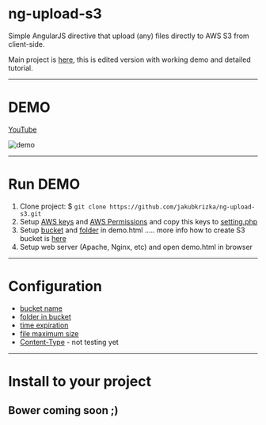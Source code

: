 # ng-upload-s3
Simple AngularJS directive that upload (any) files directly to AWS S3 from client-side.

Main project is [here](https://github.com/asafdav/ng-s3upload), this is edited version with working demo and detailed tutorial.

***

# DEMO
[YouTube](https://www.youtube.com/watch?v=6QcvrJ8r6z8)

![demo](https://cloud.githubusercontent.com/assets/10690361/11015137/7e8231e6-8552-11e5-9522-35374ad44631.gif)

***

# Run DEMO

1. Clone project: $ ```git clone https://github.com/jakubkrizka/ng-upload-s3.git```
2. Setup [AWS keys](https://youtu.be/dciTmc-2oIU) and [AWS Permissions](https://youtu.be/YTiezqArvsE) and copy this keys to [setting.php](https://github.com/jakubkrizka/ng-upload-s3/blob/master/settings.php#L9)
3. Setup [bucket](https://github.com/jakubkrizka/ng-upload-s3/blob/master/demo.html#L40) and [folder](https://github.com/jakubkrizka/ng-upload-s3/blob/master/demo.html#L41) in demo.html ..... more info how to create S3 bucket is [here](https://www.youtube.com/watch?v=VC0k-noNwOU)
4. Setup web server (Apache, Nginx, etc) and open demo.html in browser

***

# Configuration 

* [bucket name](https://github.com/jakubkrizka/ng-upload-s3/blob/master/demo.html#L40)
* [folder in bucket](https://github.com/jakubkrizka/ng-upload-s3/blob/master/demo.html#L41)
* [time expiration](https://github.com/jakubkrizka/ng-upload-s3/blob/master/settings.php#L14)
* [file maximum size](https://github.com/jakubkrizka/ng-upload-s3/blob/master/settings.php#L24)
* [Content-Type](https://github.com/jakubkrizka/ng-upload-s3/blob/master/settings.php#L25) - not testing yet

***

# Install to your project

## Bower coming soon ;)

